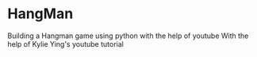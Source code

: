 # HangMan
Building a Hangman game using python with the help of youtube
With the help of Kylie Ying's youtube tutorial
